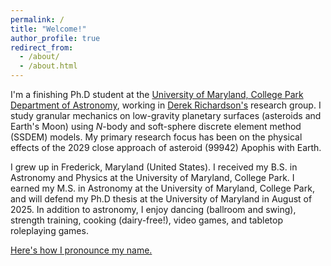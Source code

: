 ```yaml
---
permalink: /
title: "Welcome!"
author_profile: true
redirect_from: 
  - /about/
  - /about.html
---
```


I'm a finishing Ph.D student at the [University of Maryland, College Park Department of Astronomy](https://www.astro.umd.edu/), working in [Derek Richardson's](https://www.astro.umd.edu/~dcr/) research group. I study granular mechanics on low-gravity planetary surfaces (asteroids and Earth's Moon) using *N*-body and soft-sphere discrete element method (SSDEM) models. My primary research focus has been on the physical effects of the 2029 close approach of asteroid (99942) Apophis with Earth.

I grew up in Frederick, Maryland (United States). I received my B.S. in Astronomy and Physics at the University of Maryland, College Park. I earned my M.S. in Astronomy at the University of Maryland, College Park, and will defend my Ph.D thesis at the University of Maryland in August of 2025. In addition to astronomy, I enjoy dancing (ballroom and swing), strength training, cooking (dairy-free!), video games, and tabletop roleplaying games.

[Here's how I pronounce my name.](https://www.name-coach.com/joe-demartini)
